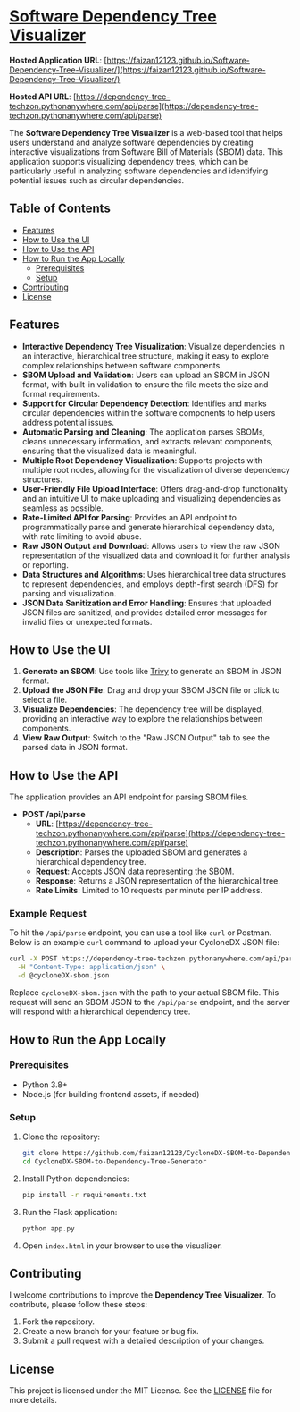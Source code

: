 # [Software Dependency Tree Visualizer](https://faizan12123.github.io/Software-Dependency-Tree-Visualizer/)

**Hosted Application URL**: [https://faizan12123.github.io/Software-Dependency-Tree-Visualizer/](https://faizan12123.github.io/Software-Dependency-Tree-Visualizer/)

**Hosted API URL**: [https://dependency-tree-techzon.pythonanywhere.com/api/parse](https://dependency-tree-techzon.pythonanywhere.com/api/parse)

The **Software Dependency Tree Visualizer** is a web-based tool that helps users understand and analyze software dependencies by creating interactive visualizations from Software Bill of Materials (SBOM) data. This application supports visualizing dependency trees, which can be particularly useful in analyzing software dependencies and identifying potential issues such as circular dependencies.

## Table of Contents

- [Features](#features)
- [How to Use the UI](#how-to-use-the-ui)
- [How to Use the API](#how-to-use-the-api)
- [How to Run the App Locally](#how-to-run-the-app-locally)
  - [Prerequisites](#prerequisites)
  - [Setup](#setup)
- [Contributing](#contributing)
- [License](#license)

## Features

- **Interactive Dependency Tree Visualization**: Visualize dependencies in an interactive, hierarchical tree structure, making it easy to explore complex relationships between software components.
- **SBOM Upload and Validation**: Users can upload an SBOM in JSON format, with built-in validation to ensure the file meets the size and format requirements.
- **Support for Circular Dependency Detection**: Identifies and marks circular dependencies within the software components to help users address potential issues.
- **Automatic Parsing and Cleaning**: The application parses SBOMs, cleans unnecessary information, and extracts relevant components, ensuring that the visualized data is meaningful.
- **Multiple Root Dependency Visualization**: Supports projects with multiple root nodes, allowing for the visualization of diverse dependency structures.
- **User-Friendly File Upload Interface**: Offers drag-and-drop functionality and an intuitive UI to make uploading and visualizing dependencies as seamless as possible.
- **Rate-Limited API for Parsing**: Provides an API endpoint to programmatically parse and generate hierarchical dependency data, with rate limiting to avoid abuse.
- **Raw JSON Output and Download**: Allows users to view the raw JSON representation of the visualized data and download it for further analysis or reporting.
- **Data Structures and Algorithms**: Uses hierarchical tree data structures to represent dependencies, and employs depth-first search (DFS) for parsing and visualization.
- **JSON Data Sanitization and Error Handling**: Ensures that uploaded JSON files are sanitized, and provides detailed error messages for invalid files or unexpected formats.

## How to Use the UI

1. **Generate an SBOM**: Use tools like [Trivy](https://github.com/aquasecurity/trivy) to generate an SBOM in JSON format.
2. **Upload the JSON File**: Drag and drop your SBOM JSON file or click to select a file.
3. **Visualize Dependencies**: The dependency tree will be displayed, providing an interactive way to explore the relationships between components.
4. **View Raw Output**: Switch to the "Raw JSON Output" tab to see the parsed data in JSON format.

## How to Use the API

The application provides an API endpoint for parsing SBOM files.

- **POST /api/parse**
  - **URL**: [https://dependency-tree-techzon.pythonanywhere.com/api/parse](https://dependency-tree-techzon.pythonanywhere.com/api/parse)
  - **Description**: Parses the uploaded SBOM and generates a hierarchical dependency tree.
  - **Request**: Accepts JSON data representing the SBOM.
  - **Response**: Returns a JSON representation of the hierarchical tree.
  - **Rate Limits**: Limited to 10 requests per minute per IP address.

### Example Request

To hit the `/api/parse` endpoint, you can use a tool like `curl` or Postman. Below is an example `curl` command to upload your CycloneDX JSON file:

```sh
curl -X POST https://dependency-tree-techzon.pythonanywhere.com/api/parse \
  -H "Content-Type: application/json" \
  -d @cycloneDX-sbom.json
```

Replace `cycloneDX-sbom.json` with the path to your actual SBOM file. This request will send an SBOM JSON to the `/api/parse` endpoint, and the server will respond with a hierarchical dependency tree.

## How to Run the App Locally


### Prerequisites

- Python 3.8+
- Node.js (for building frontend assets, if needed)

### Setup

1. Clone the repository:
   ```sh
   git clone https://github.com/faizan12123/CycloneDX-SBOM-to-Dependency-Tree-Generator.git
   cd CycloneDX-SBOM-to-Dependency-Tree-Generator
   ```

2. Install Python dependencies:
   ```sh
   pip install -r requirements.txt
   ```

3. Run the Flask application:
   ```sh
   python app.py
   ```

4. Open `index.html` in your browser to use the visualizer.

## Contributing

I welcome contributions to improve the **Dependency Tree Visualizer**. To contribute, please follow these steps:

1. Fork the repository.
2. Create a new branch for your feature or bug fix.
3. Submit a pull request with a detailed description of your changes.

## License

This project is licensed under the MIT License. See the [LICENSE](LICENSE) file for more details.